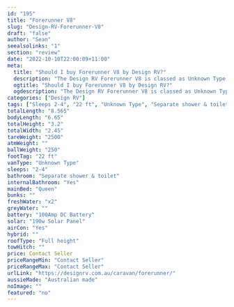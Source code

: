 ```yaml
---
id: "195"
title: "Forerunner V8"
slug: "Design-RV-Forerunner-V8"
draft: "false"
author: "Sean"
seealsolinks: "1"
section: "review"
date: "2022-10-10T22:00:09+11:00"
meta:
  title: "Should I buy Forerunner V8 by Design RV?"
  description: "The Design RV Forerunner V8 is classed as Unknown Type, and sleeps 2-4 people. It is Australian made and comes in at 22 ft. It generally has Separate shower & toilet."
  ogtitle: "Should I buy Forerunner V8 by Design RV?"
  ogdescription: "The Design RV Forerunner V8 is classed as Unknown Type, and sleeps 2-4 people. It is Australian made and comes in at 22 ft. It generally has Separate shower & toilet."
categories: ["Design RV"]
tags: ["Sleeps 2-4", "22 ft", "Unknown Type", "Separate shower & toilet", "Full height", "Price Unknown", "Australian made"]
totalLength: "8.565"
bodyLength: "6.65"
totalHeight: "3.2"
totalWidth: "2.45"
tareWeight: "2500"
atmWeight: ""
ballWeight: "250"
footTag: "22 ft"
vanType: "Unknown Type"
sleeps: "2-4"
bathroom: "Separate shower & toilet"
internalBathroom: "Yes"
mainBed: "Queen"
bunks: ""
freshWater: "x2"
greyWater: ""
battery: "100Amp DC Battery"
solar: "190w Solar Panel"
airCon: "Yes"
hybrid: ""
roofType: "Full height"
towHitch: ""
price: Contact Seller
priceRangeMin: "Contact Seller"
priceRangeMax: "Contact Seller"
urlLink: "https://designrv.com.au/caravan/forerunner/"
aussieMade: "Australian made"
noImage: ""
featured: "no"
---
```

